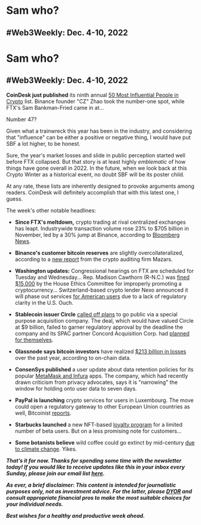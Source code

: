 # Sam who?
## #Web3Weekly: Dec. 4-10, 2022

<!--

![]()
*Photo by TKTK via Unsplash*

-->

# Sam who?
## #Web3Weekly: Dec. 4-10, 2022

**CoinDesk just published** its ninth annual [50 Most Influential People in Crypto](https://www.coindesk.com/consensus-magazine/2022/12/05/coindesks-most-influential-2022/) list. Binance founder "CZ" Zhao took the number-one spot, while FTX's Sam Bankman-Fried came in at...

Number 47?

Given what a trainwreck this year has been in the industry, and considering that "influence" can be either a positive or negative thing, I would have put SBF a lot higher, to be honest.

Sure, the year's market losses and slide in public perception started well before FTX collapsed. But that story is at least highly *emblematic* of how things have gone overall in 2022. In the future, when we look back at this Crypto Winter as a historical event, no doubt SBF will be its poster child.

At any rate, these lists are inherently designed to provoke arguments among readers. CoinDesk will definitely accomplish that with this latest one, I guess.

The week's other notable headlines:

- **Since FTX's meltdown,** crypto trading at rival centralized exchanges has leapt. Industrywide transaction volume rose 23% to $705 billion in November, led by a 30% jump at Binance, according to [Bloomberg News](https://news.yahoo.com/binance-sees-30-surge-trading-205141951.html).

- **Binance's customer bitcoin reserves** are slightly overcollateralized, according to a [new report](https://veritas.mazars.com/binance/Binance_POR_Report_7_December_2022.pdf) from the crypto auditing firm Mazars.

- **Washington updates:** Congressional hearings on FTX are scheduled for Tuesday and Wednesday... Rep. Madison Cawthorn (R-N.C.) was [fined $15,000](https://www.nbcnews.com/politics/congress/madison-cawthorn-fined-improperly-promoting-cryptocurrency-rcna60424) by the House Ethics Committee for improperly promoting a cryptocurrency... Switzerland-based crypto lender Nexo announced it will phase out services [for American users](https://nexo.io/blog/nexo-announces-gradual-departure-from-the-united-states?utm_source=twitter&utm_medium=post&utm_campaign=twitter_post_usa_0512_q422) due to a lack of regulatory clarity in the U.S. Ouch.

- **Stablecoin issuer Circle** [called off plans](https://www.yahoo.com/news/circle-spac-call-off-plan-145802516.html) to go public via a special purpose acquisition company. The deal, which would have valued Circle at $9 billion, failed to garner regulatory approval by the deadline the company and its SPAC partner Concord Acquisition Corp. had [planned for themselves](https://www.prnewswire.com/news-releases/circle-and-concord-acquisition-corp-mutually-agree-to-terminate-proposed-business-combination-301694560.html).

- **Glassnode says bitcoin investors** have realized [$213 billion in losses](https://twitter.com/glassnode/status/1600666899255529472) over the past year, according to on-chain data.

- **ConsenSys published** a user update about data retention policies for its popular [MetaMask and Infura](https://consensys.net/blog/news/consensys-data-retention-update/) apps. The company, which had recently drawn criticism from privacy advocates, says it is "narrowing" the window for holding onto user data to seven days.

- **PayPal is launching** crypto services for users in Luxembourg. The move could open a regulatory gateway to other European Union countries as well, Bitcoinist [reports](https://bitcoinist.com/paypal-to-roll-out-crypto-service-in-luxembourg/).

- **Starbucks launched** a new NFT-based [loyalty program](https://www.coindesk.com/web3/2022/12/08/starbucks-launches-beta-of-web3-odyssey-loyalty-program/) for a limited number of beta users. But on a less promising note for customers...

- **Some botanists believe** wild coffee could go extinct by mid-century [due to climate change](https://www.salon.com/2022/11/28/will-wild-coffee-go-extinct-from-climate-change/). Yikes.

_**That’s it for now. Thanks for spending some time with the newsletter today! If you would like to receive updates like this in your inbox every Sunday, please join our email list [here](https://w3w.news).**_ <!-- Be sure to delete that last line for copy going out to existing email subscribers, of course. -->

_**As ever, a brief disclaimer: This content is intended for journalistic purposes only, not as investment advice. For the latter, please [DYOR](https://www.google.com/search?q=DYOR&sxsrf=ALiCzsbQdCxZ0zVRVuYN5L2c-89lO7I5cw%3A1663013827193&source=hp&ei=w5MfY5f5BrylptQPrba9uAo&iflsig=AJiK0e8AAAAAYx-h08-1Cfk2JUZBncAoNuCZfyyt_eDY&ved=0ahUKEwjX5q-jiZD6AhW8kokEHS1bD6cQ4dUDCAk&uact=5&oq=DYOR&gs_lcp=Cgdnd3Mtd2l6EAMyCAgAEIAEELEDMgsIABCABBCxAxCLAzIICAAQgAQQiwMyCAgAEIAEEIsDMggIABCABBCLAzIICAAQgAQQiwMyCggAEIAEEAoQiwMyBQgAEIAEMgUIABCABDIFCAAQgAQ6BAgjECc6CAguELEDEIMBOhEILhCABBCxAxCDARDHARDRAzoLCAAQgAQQsQMQgwE6CAgAELEDEIMBOgsILhCABBCxAxCDAToECAAQA1AAWLEEYJkGaABwAHgBgAHaAYgB2wOSAQUyLjEuMZgBAKABAbgBAQ&sclient=gws-wiz) and consult appropriate financial pros to make the most suitable choices for your individual needs.**_

_**Best wishes for a healthy and productive week ahead.**_  
